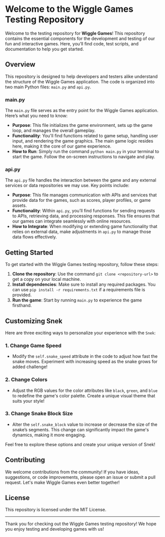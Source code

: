# Welcome to the Wiggle Games Testing Repository

Welcome to the testing repository for **Wiggle Games**! This repository contains the essential components for the development and testing of our fun and interactive games. Here, you’ll find code, test scripts, and documentation to help you get started.

## Overview

This repository is designed to help developers and testers alike understand the structure of the Wiggle Games application. The code is organized into two main Python files: `main.py` and `api.py`.

### main.py

The `main.py` file serves as the entry point for the Wiggle Games application. Here’s what you need to know:

- **Purpose**: This file initializes the game environment, sets up the game loop, and manages the overall gameplay.
- **Functionality**: You'll find functions related to game setup, handling user input, and rendering the game graphics. The main game logic resides here, making it the core of our game experience.
- **How to Run**: Simply run the command `python main.py` in your terminal to start the game. Follow the on-screen instructions to navigate and play.

### api.py

The `api.py` file handles the interaction between the game and any external services or data repositories we may use. Key points include:

- **Purpose**: This file manages communication with APIs and services that provide data for the games, such as scores, player profiles, or game assets.
- **Functionality**: Within `api.py`, you’ll find functions for sending requests to APIs, retrieving data, and processing responses. This file ensures that our games can integrate seamlessly with online resources.
- **How to Integrate**: When modifying or extending game functionality that relies on external data, make adjustments in `api.py` to manage those data flows effectively.

## Getting Started

To get started with the Wiggle Games testing repository, follow these steps:

1. **Clone the repository**: Use the command `git clone <repository-url>` to get a copy on your local machine.
2. **Install dependencies**: Make sure to install any required packages. You can use `pip install -r requirements.txt` if a requirements file is provided.
3. **Run the game**: Start by running `main.py` to experience the game firsthand.

## Customizing Snek

Here are three exciting ways to personalize your experience with the `Snek`:

### 1. Change Game Speed
- Modify the `self.snake_speed` attribute in the code to adjust how fast the snake moves. Experiment with increasing speed as the snake grows for added challenge!

### 2. Change Colors
- Adjust the RGB values for the color attributes like `black`, `green`, and `blue` to redefine the game's color palette. Create a unique visual theme that suits your style!

### 3. Change Snake Block Size
- Alter the `self.snake_block` value to increase or decrease the size of the snake’s segments. This change can significantly impact the game's dynamics, making it more engaging.

Feel free to explore these options and create your unique version of Snek!

## Contributing

We welcome contributions from the community! If you have ideas, suggestions, or code improvements, please open an issue or submit a pull request. Let's make Wiggle Games even better together!

## License

This repository is licensed under the MIT License.

---

Thank you for checking out the Wiggle Games testing repository! We hope you enjoy testing and developing games with us!
